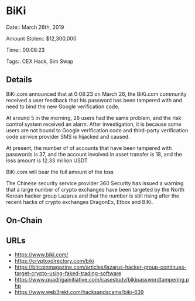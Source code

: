 # BiKi

Date:: March 26th, 2019

Amount Stolen:: $12,300,000

Time:: 00:08:23

Tags:: CEX Hack, Sim Swap



## Details

BiKi.com announced that at 0:08:23 on March 26, the BiKi.com community received a user feedback that his password has been tampered with and need to bind the new Google verification code.

At around 5 in the morning, 28 users had the same problem, and the risk control system received an alarm. After investigation, it is because some users are not bound to Google verification code and third-party verification code service provider SMS is hijacked and caused. 

At present, the number of of accounts that have been tampered with passwords is 37, and the account involved in asset transfer is 18, and the loss amount is 12.33 million USDT

BiKi.com will bear the full amount of the loss

The Chinese security service provider 360 Security has issued a warning that a large number of crypto exchanges have been targeted by the North Korean hacker group Lazarus and that the number is still rising after the recent hacks of crypto exchanges DragonEx, Etbox and BiKi.




## On-Chain



## URLs

- https://www.biki.com/
- https://cryptoxdirectory.com/biki
- https://bitcoinmagazine.com/articles/lazarus-hacker-group-continues-target-crypto-using-faked-trading-software
- https://www.quadrigainitiative.com/casestudy/bikipasswordtampering.php
- https://www.web3rekt.com/hacksandscams/biki-639

